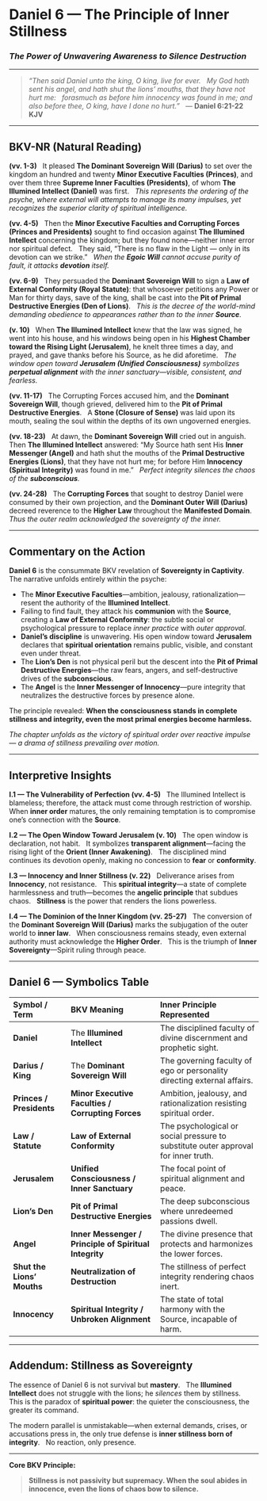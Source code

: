 # Daniel 6 — The Principle of Inner Stillness
### *The Power of Unwavering Awareness to Silence Destruction*

---

> _“Then said Daniel unto the king, O king, live for ever.  
> My God hath sent his angel, and hath shut the lions’ mouths, that they have not hurt me:  
> forasmuch as before him innocency was found in me; and also before thee, O king, have I done no hurt.”_  
> — **Daniel 6:21-22 KJV**

---

## BKV-NR (Natural Reading)

**(vv. 1-3)**  
It pleased **The Dominant Sovereign Will (Darius)** to set over the kingdom an hundred and twenty **Minor Executive Faculties (Princes)**, and over them three **Supreme Inner Faculties (Presidents)**, of whom **The Illumined Intellect (Daniel)** was first.  
*This represents the ordering of the psyche, where external will attempts to manage its many impulses, yet recognizes the superior clarity of spiritual intelligence.*

**(vv. 4-5)**  
Then the **Minor Executive Faculties and Corrupting Forces (Princes and Presidents)** sought to find occasion against **The Illumined Intellect** concerning the kingdom; but they found none—neither inner error nor spiritual defect.  
They said, “There is no flaw in the Light — only in its devotion can we strike.”  
*When the **Egoic Will** cannot accuse purity of fault, it attacks **devotion** itself.*

**(vv. 6-9)**  
They persuaded the **Dominant Sovereign Will** to sign a **Law of External Conformity (Royal Statute)**: that whosoever petitions any Power or Man for thirty days, save of the king, shall be cast into the **Pit of Primal Destructive Energies (Den of Lions)**.  
*This is the decree of the world-mind demanding obedience to appearances rather than to the inner **Source**.*

**(v. 10)**  
When **The Illumined Intellect** knew that the law was signed, he went into his house, and his windows being open in his **Highest Chamber toward the Rising Light (Jerusalem)**, he knelt three times a day, and prayed, and gave thanks before his Source, as he did aforetime.  
*The window open toward **Jerusalem (Unified Consciousness)** symbolizes **perpetual alignment** with the inner sanctuary—visible, consistent, and fearless.*

**(vv. 11-17)**  
The Corrupting Forces accused him, and the **Dominant Sovereign Will**, though grieved, delivered him to the **Pit of Primal Destructive Energies**.  
A **Stone (Closure of Sense)** was laid upon its mouth, sealing the soul within the depths of its own ungoverned energies.

**(vv. 18-23)**  
At dawn, the **Dominant Sovereign Will** cried out in anguish.  
Then **The Illumined Intellect** answered: “My Source hath sent His **Inner Messenger (Angel)** and hath shut the mouths of the **Primal Destructive Energies (Lions)**, that they have not hurt me; for before Him **Innocency (Spiritual Integrity)** was found in me.”  
*Perfect integrity silences the chaos of the **subconscious**.*

**(vv. 24-28)**  
The **Corrupting Forces** that sought to destroy Daniel were consumed by their own projection, and the **Dominant Outer Will (Darius)** decreed reverence to the **Higher Law** throughout the **Manifested Domain**.  
*Thus the outer realm acknowledged the sovereignty of the inner.*

---

## **Commentary on the Action**

**Daniel 6** is the consummate BKV revelation of **Sovereignty in Captivity**.  
The narrative unfolds entirely within the psyche:  

- The **Minor Executive Faculties**—ambition, jealousy, rationalization—resent the authority of the **Illumined Intellect**.  
- Failing to find fault, they attack his **communion** with the **Source**, creating a **Law of External Conformity**: the subtle social or psychological pressure to replace *inner practice* with *outer approval.*  
- **Daniel’s discipline** is unwavering. His open window toward **Jerusalem** declares that **spiritual orientation** remains public, visible, and constant even under threat.  
- The **Lion’s Den** is not physical peril but the descent into the **Pit of Primal Destructive Energies**—the raw fears, angers, and self-destructive drives of the **subconscious**.  
- The **Angel** is the **Inner Messenger of Innocency**—pure integrity that neutralizes the destructive forces by presence alone.

The principle revealed: **When the consciousness stands in complete stillness and integrity, even the most primal energies become harmless.**

_The chapter unfolds as the victory of spiritual order over reactive impulse — a drama of stillness prevailing over motion._

---

## **Interpretive Insights**

**I.1 — The Vulnerability of Perfection (vv. 4-5)**  
The Illumined Intellect is blameless; therefore, the attack must come through restriction of worship.  
When **inner order** matures, the only remaining temptation is to compromise one’s connection with the **Source**.  

**I.2 — The Open Window Toward Jerusalem (v. 10)**  
The open window is declaration, not habit.  
It symbolizes **transparent alignment**—facing the rising light of the **Orient (Inner Awakening)**.  
The disciplined mind continues its devotion openly, making no concession to **fear** or **conformity**.

**I.3 — Innocency and Inner Stillness (v. 22)**  
Deliverance arises from **Innocency**, not resistance.  
This **spiritual integrity**—a state of complete harmlessness and truth—becomes the **angelic principle** that subdues chaos.  
**Stillness** is the power that renders the lions powerless.

**I.4 — The Dominion of the Inner Kingdom (vv. 25-27)**  
The conversion of the **Dominant Sovereign Will (Darius)** marks the subjugation of the outer world to **inner law**.  
When consciousness remains steady, even external authority must acknowledge the **Higher Order**.  
This is the triumph of **Inner Sovereignty**—Spirit ruling through peace.

---

## **Daniel 6 — Symbolics Table**

| Symbol / Term | BKV Meaning | Inner Principle Represented |
| :--- | :--- | :--- |
| **Daniel** | The **Illumined Intellect** | The disciplined faculty of divine discernment and prophetic sight. |
| **Darius / King** | The **Dominant Sovereign Will** | The governing faculty of ego or personality directing external affairs. |
| **Princes / Presidents** | **Minor Executive Faculties / Corrupting Forces** | Ambition, jealousy, and rationalization resisting spiritual order. |
| **Law / Statute** | **Law of External Conformity** | The psychological or social pressure to substitute outer approval for inner truth. |
| **Jerusalem** | **Unified Consciousness / Inner Sanctuary** | The focal point of spiritual alignment and peace. |
| **Lion’s Den** | **Pit of Primal Destructive Energies** | The deep subconscious where unredeemed passions dwell. |
| **Angel** | **Inner Messenger / Principle of Spiritual Integrity** | The divine presence that protects and harmonizes the lower forces. |
| **Shut the Lions’ Mouths** | **Neutralization of Destruction** | The stillness of perfect integrity rendering chaos inert. |
| **Innocency** | **Spiritual Integrity / Unbroken Alignment** | The state of total harmony with the Source, incapable of harm. |

---

## **Addendum: Stillness as Sovereignty**

The essence of Daniel 6 is not survival but **mastery**.  
The **Illumined Intellect** does not struggle with the lions; he *silences* them by stillness.  
This is the paradox of **spiritual power**: the quieter the consciousness, the greater its command.  

The modern parallel is unmistakable—when external demands, crises, or accusations press in, the only true defense is **inner stillness born of integrity**.  
No reaction, only presence.

---

**Core BKV Principle:**  
> **Stillness is not passivity but supremacy.
> When the soul abides in innocence, even the lions of chaos bow to silence.**






